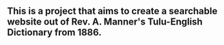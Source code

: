 ## This is a project that aims to create a searchable website out of Rev. A. Manner's Tulu-English Dictionary from 1886.  